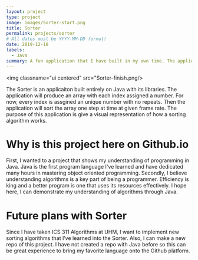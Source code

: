 ```yaml
---
layout: project
type: project
image: images/Sorter-start.png
title: Sorter
permalink: projects/sorter
# All dates must be YYYY-MM-DD format!
date: 2019-12-18
labels:
  - Java
summary: A fun application that I have built in my own time. The application sorts an array of numbers.
---
```


<img classname="ui centered" src="Sorter-finish.png/>
          
The Sorter is an applicaiton built entirely on Java with its libraries. The application will produce an array with each index assigned a number. For now, every index is assgined an unique number with no repeats. Then the application will sort the array one step at time at given frame rate. The purpose of this application is give a visual representation of how a sorting algorithm works. 

<h1>Why is this project here on Github.io</h1>
First, I wanted to a project that shows my understanding of programming in Java. Java is the first program language I've learned and have dedicated many hours in mastering object oriented programming. Secondly, I believe understanding algorithms is a key part of being a programmer. Efficiency is king and a better program is one that uses its resources effectively. I hope here, I can demonstrate my understanding of algorithms through Java.

<h1>Future plans with Sorter</h1>
Since I have taken ICS 311 Algorithms at UHM, I want to implement new sorting algorithms that I’ve learned into the Sorter. Also, I can make a new repo of this project. I have not created a repo with Java before so this can be great experience to bring my favorite language onto the Github platform.
